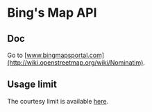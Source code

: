 Bing's Map API
==============

Doc
-----------------

Go to [www.bingmapsportal.com](http://wiki.openstreetmap.org/wiki/Nominatim).

Usage limit
-----------

The courtesy limit is available [here](http://wiki.openstreetmap.org/wiki/Nominatim_usage_policy).
